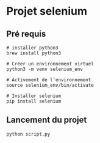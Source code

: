 # Projet selenium

## Pré requis

`````
# installer python3
brew install python3  

# Créer un environnement virtuel
python3 -m venv selenium_env

# Activement de l'environnement
source selenium_env/bin/activate

# Installer selenium
pip install selenium
`````

## Lancement du projet

`````
python script.py
`````